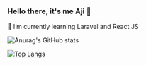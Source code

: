 ### Hello there, it's me Aji 👋
🌱 I’m currently learning Laravel and React JS

![Anurag's GitHub stats](https://github-readme-stats.vercel.app/api?username=ansengarie&show_icons=true&theme=tokyonight)


[![Top Langs](https://github-readme-stats.vercel.app/api/top-langs/?username=ansengarie)](https://github.com/anuraghazra/github-readme-stats)


<!--
**ansengarie/ansengarie** is a ✨ _special_ ✨ repository because its `README.md` (this file) appears on your GitHub profile.

Here are some ideas to get you started:

- 🔭 I’m currently working on ...
- 🌱 I’m currently learning ...
- 👯 I’m looking to collaborate on ...
- 🤔 I’m looking for help with ...
- 💬 Ask me about ...
- 📫 How to reach me: ...
- 😄 Pronouns: ...
- ⚡ Fun fact: ...
-->
